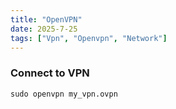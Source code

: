 ```yaml
---
title: "OpenVPN"
date: 2025-7-25
tags: ["Vpn", "Openvpn", "Network"]
---
```


### Connect to VPN

```console
sudo openvpn my_vpn.ovpn
```
